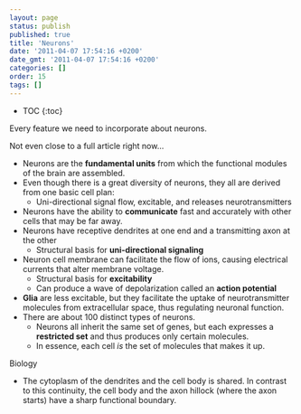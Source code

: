 ```yaml
---
layout: page
status: publish
published: true
title: 'Neurons'
date: '2011-04-07 17:54:16 +0200'
date_gmt: '2011-04-07 17:54:16 +0200'
categories: []
order: 15
tags: []
---
```


* TOC
{:toc}

Every feature we need to incorporate about neurons.

Not even close to a full article right now...


* Neurons are the **fundamental units** from which the functional modules of the brain are assembled.
* Even though there is a great diversity of neurons, they all are derived from one basic cell plan: 
    * Uni-directional signal flow, excitable, and releases neurotransmitters
* Neurons have the ability to **communicate** fast and accurately with other cells that may be far away.
* Neurons have receptive dendrites at one end and a transmitting axon at the other
    * Structural basis for **uni-directional signaling**
* Neuron cell membrane can facilitate the flow of ions, causing electrical currents that alter membrane voltage.
    * Structural basis for **excitability**
    * Can produce a wave of depolarization called an **action potential**
* **Glia** are less excitable, but they facilitate the uptake of neurotransmitter molecules from extracellular space, thus regulating neuronal function.
* There are about 100 distinct types of neurons. 
    * Neurons all inherit the same set of genes, but each expresses a **restricted set** and thus produces only certain molecules.
    * In essence, each cell *is* the set of molecules that makes it up.


Biology
* The cytoplasm of the dendrites and the cell body is shared. In contrast to this continuity, the cell body and the axon hillock (where the axon starts) have a sharp functional boundary.

